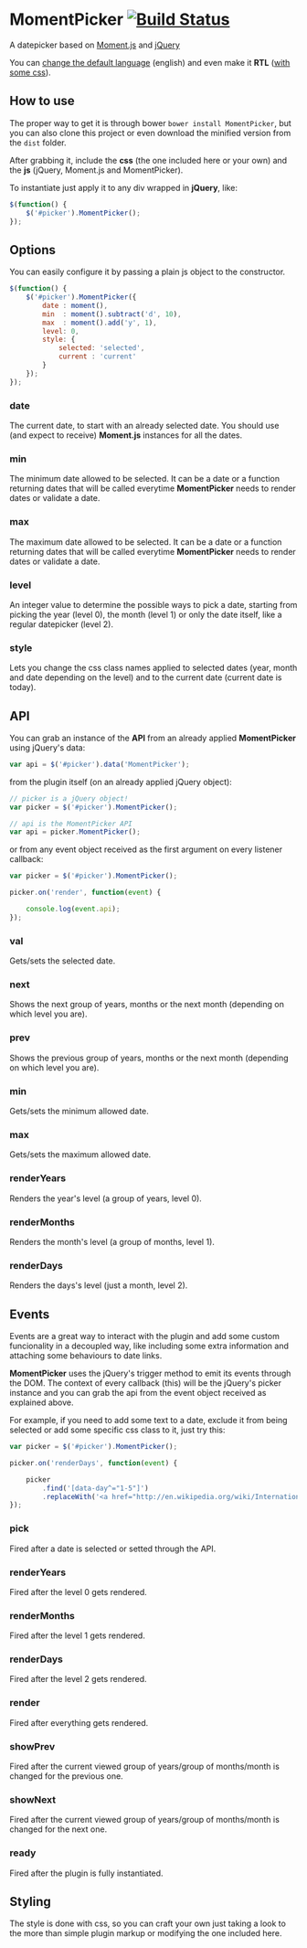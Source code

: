 MomentPicker [![Build Status](https://travis-ci.org/coma/MomentPicker.png?branch=master)](https://travis-ci.org/coma/MomentPicker)
============

A datepicker based on [Moment.js](http://momentjs.com/) and [jQuery](http://jquery.com/)

You can [change the default language](http://momentjs.com/docs/#/i18n/) (english) and  even make it **RTL** ([with some css](http://stackoverflow.com/questions/23030959/switching-sidebar-when-using-rtl-direction/23037076#23037076)).

How to use
----------

The proper way to get it is through bower ```bower install MomentPicker```, but you can also clone this project or even download the minified version from the ```dist``` folder.

After grabbing it, include the **css** (the one included here or your own) and the **js** (jQuery, Moment.js and MomentPicker).

To instantiate just apply it to any div wrapped in **jQuery**, like:

```javascript
$(function() {
    $('#picker').MomentPicker();
});
```

Options
-------

You can easily configure it by passing a plain js object to the constructor.

```javascript
$(function() {
    $('#picker').MomentPicker({
        date : moment(),
        min  : moment().subtract('d', 10),
        max  : moment().add('y', 1),
        level: 0,
        style: {
            selected: 'selected',
            current : 'current'
        }
    });
});
```

### date

The current date, to start with an already selected date. You should use (and expect to receive) **Moment.js** instances for all the dates.

### min

The minimum date allowed to be selected. It can be a date or a function returning dates that will be called everytime **MomentPicker** needs to render dates or validate a date.

### max

The maximum date allowed to be selected. It can be a date or a function returning dates that will be called everytime **MomentPicker** needs to render dates or validate a date.

### level

An integer value to determine the possible ways to pick a date, starting from picking the year (level 0), the month (level 1) or only the date itself, like a regular datepicker (level 2).

### style

Lets you change the css class names applied to selected dates (year, month and date depending on the level) and to the current date (current date is today).

API
---

You can grab an instance of the **API** from an already applied **MomentPicker** using jQuery's data:

```javascript
var api = $('#picker').data('MomentPicker');
```

from the plugin itself (on an already applied jQuery object):

```javascript
// picker is a jQuery object!
var picker = $('#picker').MomentPicker();

// api is the MomentPicker API
var api = picker.MomentPicker();
```

or from any event object received as the first argument on every listener callback:

```javascript
var picker = $('#picker').MomentPicker();

picker.on('render', function(event) {

    console.log(event.api);
});
```

### val

Gets/sets the selected date.

### next

Shows the next group of years, months or the next month (depending on which level you are).

### prev

Shows the previous group of years, months or the next month (depending on which level you are).

### min

Gets/sets the minimum allowed date.

### max

Gets/sets the maximum allowed date.

### renderYears

Renders the year's level (a group of years, level 0).

### renderMonths

Renders the month's level (a group of months, level 1).

### renderDays

Renders the days's level (just a month, level 2).

Events
------

Events are a great way to interact with the plugin and add some custom funcionality in a decoupled way, like including some extra information and attaching some behaviours to date links.

**MomentPicker** uses the jQuery's trigger method to emit its events through the DOM. The context of every callback (this) will be the jQuery's picker instance and you can grab the api from the event object received as explained above.

For example, if you need to add some text to a date, exclude it from being selected or add some specific css class to it, just try this:

```javascript
var picker = $('#picker').MomentPicker();

picker.on('renderDays', function(event) {

    picker
        .find('[data-day^="1-5"]')
        .replaceWith('<a href="http://en.wikipedia.org/wiki/International_Workers%27_Day">International Workers' Day</a>');
});
```

### pick

Fired after a date is selected or setted through the API.

### renderYears

Fired after the level 0 gets rendered.

### renderMonths

Fired after the level 1 gets rendered.

### renderDays

Fired after the level 2 gets rendered.

### render

Fired after everything gets rendered.

### showPrev

Fired after the current viewed group of years/group of months/month is changed for the previous one.

### showNext

Fired after the current viewed group of years/group of months/month is changed for the next one.

### ready

Fired after the plugin is fully instantiated.

Styling
-------

The style is done with css, so you can craft your own just taking a look to the more than simple plugin markup or modifying the one included here.